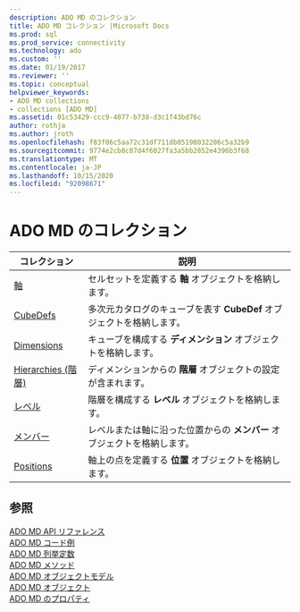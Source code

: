 ```yaml
---
description: ADO MD のコレクション
title: ADO MD コレクション |Microsoft Docs
ms.prod: sql
ms.prod_service: connectivity
ms.technology: ado
ms.custom: ''
ms.date: 01/19/2017
ms.reviewer: ''
ms.topic: conceptual
helpviewer_keywords:
- ADO MD collections
- collections [ADO MD]
ms.assetid: 01c53429-ccc9-4077-b738-d3c1f43bd76c
author: rothja
ms.author: jroth
ms.openlocfilehash: f83f06c5aa72c31df711db05198032206c5a32b9
ms.sourcegitcommit: 9774e2cb8c07d4f6027fa3a5bb2852e4396b3f68
ms.translationtype: MT
ms.contentlocale: ja-JP
ms.lasthandoff: 10/15/2020
ms.locfileid: "92098671"
---
```

# <a name="ado-md-collections"></a>ADO MD のコレクション

|コレクション|説明|  
|-|-|  
|[軸](./axes-collection-ado-md.md)|セルセットを定義する **軸** オブジェクトを格納します。|  
|[CubeDefs](./cubedef-object-ado-md.md)|多次元カタログのキューブを表す **CubeDef** オブジェクトを格納します。|  
|[Dimensions](./dimension-object-ado-md.md)|キューブを構成する **ディメンション** オブジェクトを格納します。|  
|[Hierarchies (階層)](./hierarchy-object-ado-md.md)|ディメンションからの **階層** オブジェクトの設定が含まれます。|  
|[レベル](./level-object-ado-md.md)|階層を構成する **レベル** オブジェクトを格納します。|  
|[メンバー](./members-collection-ado-md.md)|レベルまたは軸に沿った位置からの **メンバー** オブジェクトを格納します。|  
|[Positions](./positions-collection-ado-md.md)|軸上の点を定義する **位置** オブジェクトを格納します。|  
  
## <a name="see-also"></a>参照  
 [ADO MD API リファレンス](./ado-md-object-model.md?view=sql-server-ver15)   
 [ADO MD コード例](./ado-md-code-examples.md)   
 [ADO MD 列挙定数](./ado-md-enumerated-constants.md)   
 [ADO MD メソッド](./ado-md-methods.md)   
 [ADO MD オブジェクトモデル](./ado-md-object-model.md)   
 [ADO MD オブジェクト](./ado-md-objects.md)   
 [ADO MD のプロパティ](./ado-md-properties.md)
